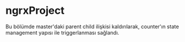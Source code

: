 # ngrxProject
Bu bölümde master'daki parent child ilişkisi kaldırılarak, counter'ın state management yapısı ile triggerlanması sağlandı.
